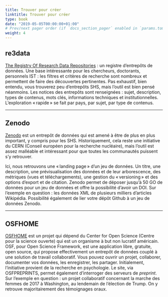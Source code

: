 ```yaml
---
title: Trouver pour créer
linktitle: Trouver pour créer
type: book
date: "2019-05-05T00:00:00+01:00"
# Prev/next pager order (if `docs_section_pager` enabled in `params.toml`)
weight: 4
---
```

## re3data

[The Registry Of Research Data Repositories](https://www.re3data.org/repository/r3d100012348) : un registre d’entrepôts de données. Une base intéressante pour les chercheurs, doctorants, personnels IST : les filtres et critères de recherche sont nombreux et permettent de faire des découvertes pertinentes. Pas exhaustif, bien entendu, vous trouverez peu d’entrepôts SHS, mais l’outil est bien pensé néanmoins. Les notices des entrepôts sont renseignées : sujet, description, types de contenus, mots clés, informations techniques et institutionnelles. L’exploration « rapide » se fait par pays, par sujet, par type de contenus.

***
## Zenodo

[Zenodo](https://zenodo.org/record/3260046#.YGVem-gzZjV) est un entrepôt de données qui est amené à être de plus en plus important, y compris pour les SHS. Historiquement, cela reste une initiative du CERN (Conseil européen pour la recherche nucléaire), mais l’outil est assez malléable et intéressant pour que toutes les communautés puissent s’y retrouver.

Ici, nous retrouvons une « landing page » d’un jeu de données. Un titre, une description, une prévisualisation des données et de leur arborescence, des métriques (vues et téléchargements), une gestion du « versioning » et des options d’export et de citation. Zenodo permet de déposer jusqu’à 50 GO de données pour un jeu de données et offre la possibilité d’avoir un DOI. Sur l’exemple en question : les données XML de plusieurs milliers d’articles Wikipédia. Possibilité également de lier votre dépôt Github à un jeu de données Zenodo.
***
## OSFHOME

[OSFHOME](https://osf.io/5fh58/) est un projet qui dépend du Center for Open Science (Centre pour la science ouverte) qui est un organisme à but non lucratif américain. OSF, pour Open Science Framework, est une application libre, gratuite, open source, qui propose effectivement un entrepôt de données couplé à une solution de travail collaboratif. Vous pouvez ouvrir un projet, collaborer, documenter vos données, les enregistrer, les partager. Initialement, l’initiative provient de la recherche en psychologie. Le site, via OSFPREPRINTS, permet également d’interroger des serveurs de *preprint*. Sur l’exemple en question : un projet collaboratif concernant la marche des femmes de 2017 à Washington, au lendemain de l’élection de Trump. On y retrouve majoritairement des témoignages oraux.



 
